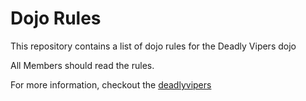 Dojo Rules
==========

This repository contains a list of dojo rules for the Deadly Vipers dojo

All Members should read the rules.

For more information, checkout the [deadlyvipers](https://github.com/deadlyvipers)

